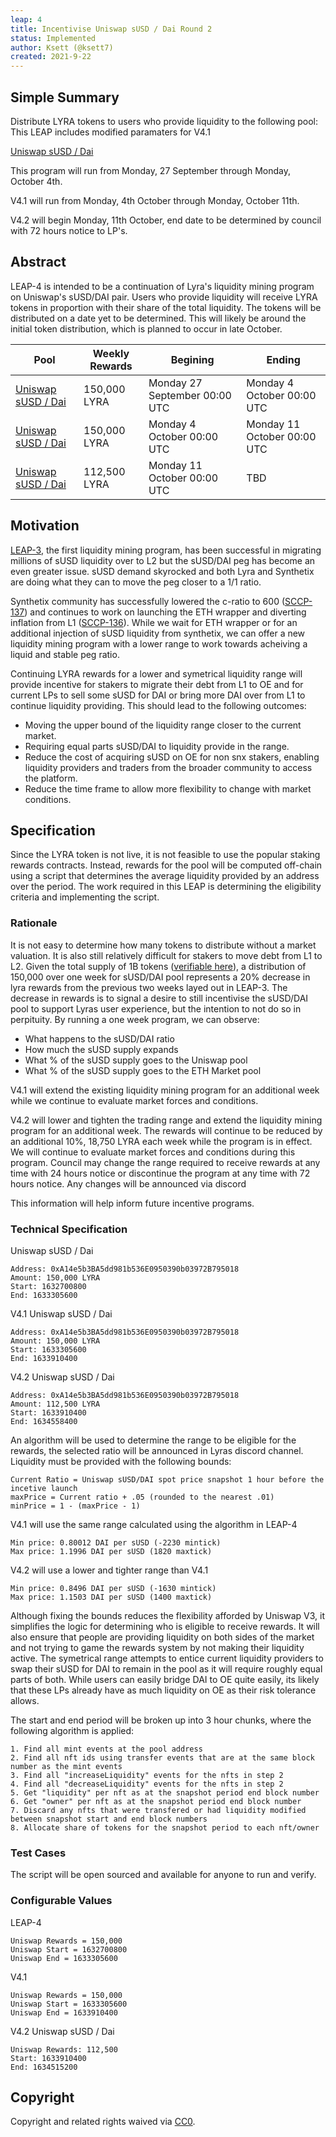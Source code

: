 ```yaml
---
leap: 4
title: Incentivise Uniswap sUSD / Dai Round 2
status: Implemented
author: Ksett (@ksett7)
created: 2021-9-22
---
```


<!--You can leave these HTML comments in your merged LEAP and delete the visible duplicate text guides, they will not appear and may be helpful to refer to if you edit it again. This is the suggested template for new LEAPs. Note that a LEAP number will be assigned by an editor. When opening a pull request to submit your LEAP, please use an abbreviated title in the filename, `leap-draft_title_abbrev.md`. The title should be 44 characters or less.-->

## Simple Summary
Distribute LYRA tokens to users who provide liquidity to the following pool:
This LEAP includes modified paramaters for V4.1

[Uniswap sUSD / Dai](https://optimistic.etherscan.io/address/0xa14e5b3ba5dd981b536e0950390b03972b795018)

This program will run from Monday, 27 September through Monday, October 4th.

V4.1  will run from Monday, 4th October through Monday, October 11th.

V4.2  will begin Monday, 11th October, end date to be determined by council with 72 hours notice to LP's.


## Abstract
<!--A short (~200 word) description of the proposed change, the abstract should clearly describe the proposed change. This is what *will* be done if the LEAP is implemented, not *why* it should be done or *how* it will be done. If the LEAP proposes deploying a new contract, write, "we propose to deploy a new contract that will do x".-->
LEAP-4 is intended to be a continuation of Lyra's liquidity mining program on Uniswap's sUSD/DAI pair.  Users who provide liquidity will receive LYRA tokens in proportion with
their share of the total liquidity. The tokens will be distributed on a date yet to be determined. This will likely be around the initial token distribution, which is planned to
occur in late October.


| Pool          | Weekly Rewards| Begining         | Ending           |
| ------------- | ------------- | ---------------- | ---------------- |
| [Uniswap sUSD / Dai](https://optimistic.etherscan.io/address/0xa14e5b3ba5dd981b536e0950390b03972b795018)| 150,000 LYRA | Monday 27 September 00:00 UTC | Monday 4 October 00:00 UTC |
| [Uniswap sUSD / Dai](https://optimistic.etherscan.io/address/0xa14e5b3ba5dd981b536e0950390b03972b795018)| 150,000 LYRA | Monday 4 October 00:00 UTC | Monday 11 October 00:00 UTC |
| [Uniswap sUSD / Dai](https://optimistic.etherscan.io/address/0xa14e5b3ba5dd981b536e0950390b03972b795018)| 112,500 LYRA | Monday 11 October 00:00 UTC | TBD |

## Motivation
<!--This is the problem statement. This is the *why* of the LEAP. It should clearly explain *why* the current state of the protocol is inadequate.  It is critical that you explain *why* the change is needed, if the LEAP proposes changing how something is calculated, you must address *why* the current calculation is innaccurate or wrong. This is not the place to describe how the LEAP will address the issue!-->
[LEAP-3](https://leaps.lyra.finance/leaps/leap-3/), the first liquidity mining program, has been successful in migrating millions of sUSD liquidity over to L2 but the sUSD/DAI
peg has become an even greater issue.  sUSD demand skyrocked and both Lyra and Synthetix are doing what they can to move the peg closer to a 1/1 ratio.

Synthetix community has successfully lowered the c-ratio to 600 ([SCCP-137](https://sips.synthetix.io/sccp/sccp-137/)) and continues to work on launching the ETH wrapper and
diverting inflation from L1 ([SCCP-136](https://sips.synthetix.io/sccp/sccp-137/)).  While we wait for ETH wrapper or for an additional injection of sUSD liquidity from
synthetix, we can offer a new liquidity mining program with a lower range to work towards acheiving a liquid and stable peg ratio.  

Continuing LYRA rewards for a lower and symetrical liquidity range will provide incentive for stakers to migrate their debt from L1 to OE and for current LPs to sell some sUSD
for DAI or bring more DAI over from L1 to continue liquidity providing. This should lead to the following outcomes:

- Moving the upper bound of the liquidity range closer to the current market.
- Requiring equal parts sUSD/DAI to liquidity provide in the range.
- Reduce the cost of acquiring sUSD on OE for non snx stakers, enabling liquidity providers and traders from the broader community to access the platform.
- Reduce the time frame to allow more flexibility to change with market conditions.

## Specification
<!--The specification should describe the syntax and semantics of any new feature, there are five sections

### Overview
<!--This is a high level overview of *how* the LEAP will solve the problem. The overview should clearly describe how the new feature will be implemented.-->

Since the LYRA token is not live, it is not feasible to use the popular staking rewards contracts. Instead, rewards for the pool will be computed off-chain using a script that
determines the average liquidity provided by an address over the period. The work required in this LEAP is determining the eligibility criteria and implementing the script.

### Rationale
<!--This is where you explain the reasoning behind how you propose to solve the problem. Why did you propose to implement the change in this way, what were the considerations and trade-offs. The rationale fleshes out what motivated the design and why particular design decisions were made. It should describe alternate designs that were considered and related work. The rationale may also provide evidence of consensus within the community, and should discuss important objections or concerns raised during discussion.-->


It is not easy to determine how many tokens to distribute without a market valuation. It is also still relatively difficult for stakers to move debt from L1 to L2. Given the
total supply of 1B tokens ([verifiable here](https://etherscan.io/token/0x01ba67aac7f75f647d94220cc98fb30fcc5105bf)), a distribution of 150,000 over one week for sUSD/DAI pool
represents a 20% decrease in lyra rewards from the previous two weeks layed out in LEAP-3. The decrease in rewards is to signal a desire to still incentivise the sUSD/DAI pool
to support Lyras user experience, but the intention to not do so in perpituity.  By running a one week program, we can observe:

- What happens to the sUSD/DAI ratio 
- How much the sUSD supply expands 
- What % of the sUSD supply goes to the Uniswap pool 
- What % of the sUSD supply goes to the ETH Market pool 

V4.1 will extend the existing liquidity mining program for an additional week while we continue to evaluate market forces and conditions. 

V4.2 will lower and tighten the trading range and extend the liquidity mining program for an additional week.  The rewards will continue to be reduced by an additional 10%, 18,750 LYRA each week while the program is in effect.  We will continue to evaluate market forces and conditions during this program. Council may change the range required to receive rewards at any time with 24 hours notice or discontinue the program at any time with 72 hours notice.  Any changes will be announced via discord

This information will help inform future incentive programs.



### Technical Specification
<!--The technical specification should outline the public API of the changes proposed. That is, changes to any of the interfaces Lyra currently exposes or the creations of new ones.-->


Uniswap sUSD / Dai
```
Address: 0xA14e5b3BA5dd981b536E0950390b03972B795018
Amount: 150,000 LYRA
Start: 1632700800 
End: 1633305600
```

V4.1 Uniswap sUSD / Dai
```
Address: 0xA14e5b3BA5dd981b536E0950390b03972B795018
Amount: 150,000 LYRA
Start: 1633305600 
End: 1633910400
```

V4.2 Uniswap sUSD / Dai
```
Address: 0xA14e5b3BA5dd981b536E0950390b03972B795018
Amount: 112,500 LYRA
Start: 1633910400 
End: 1634558400
```

An algorithm will be used to determine the range to be eligible for the rewards, the selected ratio will be announced in Lyras discord channel.  Liquidity must be provided with the following bounds:
```
Current Ratio = Uniswap sUSD/DAI spot price snapshot 1 hour before the incetive launch
maxPrice = Current ratio + .05 (rounded to the nearest .01)
minPrice = 1 - (maxPrice - 1)
```
V4.1 will use the same range calculated using the algorithm in LEAP-4
```
Min price: 0.80012 DAI per sUSD (-2230 mintick)
Max price: 1.1996 DAI per sUSD (1820 maxtick)
```
V4.2 will use a lower and tighter range than V4.1
```
Min price: 0.8496 DAI per sUSD (-1630 mintick)
Max price: 1.1503 DAI per sUSD (1400 maxtick)
```

Although fixing the bounds reduces the flexibility afforded by Uniswap V3, it simplifies the logic for determining who is eligible to receive rewards. It will also ensure that people are providing liquidity on both sides of the market and not trying to game the rewards system by not making their liquidity active. The symetrical range attempts to entice current liquidity providers to swap their sUSD for DAI to remain in the pool as it will require roughly equal parts of both.  While users can easily bridge DAI to OE quite easily, its likely that these LPs already have as much liquidity on OE as their risk tolerance allows. 

The start and end period will be broken up into 3 hour chunks, where the following algorithm is applied:
```
1. Find all mint events at the pool address
2. Find all nft ids using transfer events that are at the same block number as the mint events
3. Find all "increaseLiquidity" events for the nfts in step 2
4. Find all "decreaseLiquidity" events for the nfts in step 2
5. Get "liquidity" per nft as at the snapshot period end block number
6. Get "owner" per nft as at the snapshot period end block number
7. Discard any nfts that were transfered or had liquidity modified between snapshot start and end block numbers
8. Allocate share of tokens for the snapshot period to each nft/owner
```

### Test Cases
<!--Test cases for an implementation are mandatory for LEAPs but can be included with the implementation..-->

The script will be open sourced and available for anyone to run and verify.

### Configurable Values
<!--Please list all values configurable under this implementation.-->

LEAP-4
```
Uniswap Rewards = 150,000
Uniswap Start = 1632700800
Uniswap End = 1633305600
```
V4.1
```
Uniswap Rewards = 150,000
Uniswap Start = 1633305600 
Uniswap End = 1633910400
```
V4.2 Uniswap sUSD / Dai
```
Uniswap Rewards: 112,500 
Start: 1633910400 
End: 1634515200
```




## Copyright
Copyright and related rights waived via [CC0](https://creativecommons.org/publicdomain/zero/1.0/).

